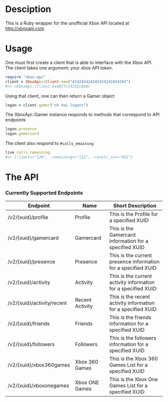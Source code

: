 # Desciption

This is a Ruby wrapper for the unofficial Xbox API located at http://xboxapi.com

# Usage

One must first create a client that is able to interface with the Xbox API.  
The client takes one argument; your xbox API token.

```ruby
require "xbox-api"
client = XboxApi::Client.new("424242424242424242424242")
#=> <XboxApi::Client:0x007fcc9215c8e8>

```

Using that client, one can then return a Gamer object

```ruby
logan = client.gamer("oh hai loganz")
```

The XboxApi::Gamer instance responds to methods that correspond to API endpoints

```ruby
logan.presence
logan.gamercard
```

The client also respond to `#calls_emaining`

```ruby
live.calls_remaining
#=> {:limit=>"120", :remaining=>"112", :resets_in=>"452"}
```

# The API

### Currently Supported Endpoints

| Endpoint | Name |  Short Description |
|---       |---   |---                 |
| /v2/{xuid}/profile | Profile | This is the Profile for a specified XUID|
| /v2/{xuid}/gamercard | Gamercard | This is the Gamercard information for a specified XUID|
| /v2/{xuid}/presence | Presence | This is the current presence information for a specified XUID|
| /v2/{xuid}/activity | Activity | This is the current activity information for a specified XUID|
| /v2/{xuid}/activity/recent | Recent Activity | This is the recent activity information for a specified XUID|
| /v2/{xuid}/friends | Friends | This is the friends information for a specified XUID|
| /v2/{xuid}/followers | Followers | This is the followers information for a specified XUID|
| /v2/{xuid}/xbox360games | Xbox 360 Games | This is the Xbox 360 Games List for a specified XUID|
| /v2/{xuid}/xboxonegames | Xbox ONE Games | This is the Xbox One Games List for a specified XUID|
